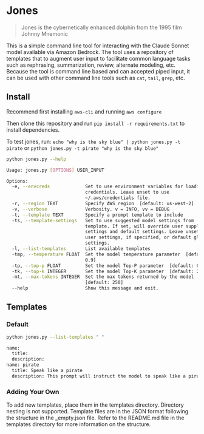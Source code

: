 # Jones

> Jones is the cybernetically enhanced dolphin from the 1995 film Johnny Mnemonic

This is a simple command line tool for interacting with the Claude Sonnet model available via Amazon Bedrock. The tool uses a repository of templates that to augment user input to facilitate common language tasks such as rephrasing, summarization, review, alternate modeling, etc. Because the tool is command line based and can accepted piped input, it can be used with other command line tools such as `cat`, `tail`, `grep`, etc.

## Install

Recommend first installing `aws-cli` and running `aws configure`

Then clone this repository and run `pip install -r requirements.txt` to install dependencies.

To test jones, run: `echo "why is the sky blue" | python jones.py -t pirate` or `python jones.py -t pirate "why is the sky blue"`

```sh
python jones.py --help

Usage: jones.py [OPTIONS] USER_INPUT

Options:
  -e, --envcreds             Set to use environment variables for loading AWS
                             credentials. Leave unset to use
                             ~/.aws/credentials file.
  -r, --region TEXT          Specify AWS region  [default: us-west-2]
  -v, --verbose              Verbosity. v = INFO, vv = DEBUG
  -t, --template TEXT        Specify a prompt template to include
  -ts, --template-settings   Set to use suggested model settings from
                             template. If set, will override user supplied
                             settings and default settings. Leave unset to use
                             user settings, if specified, or default global
                             settings.
  -l, --list-templates       List available templates
  -tmp, --temperature FLOAT  Set the model temperature parameter  [default:
                             0.9]
  -tp, --top-p FLOAT         Set the model Top-P parameter  [default: 0.999]
  -tk, --top-k INTEGER       Set the model Top-K parameter  [default: 250]
  -mt, --max-tokens INTEGER  Set the max tokens returned by the model
                             [default: 250]
  --help                     Show this message and exit.
```

## Templates

### Default

```sh
python jones.py --list-templates " "

name: 
  title: 
  description: 
name: pirate
  title: Speak like a pirate
  description: This prompt will instruct the model to speak like a pirate, changing the tone, structure, and grammer.
```

### Adding Your Own

To add new templates, place them in the templates directory. Directory nesting is not supported. Template files are in the JSON format following the structure in the \_empty.json file.  Refer to the README.md file in the templates directory for more information on the structure.